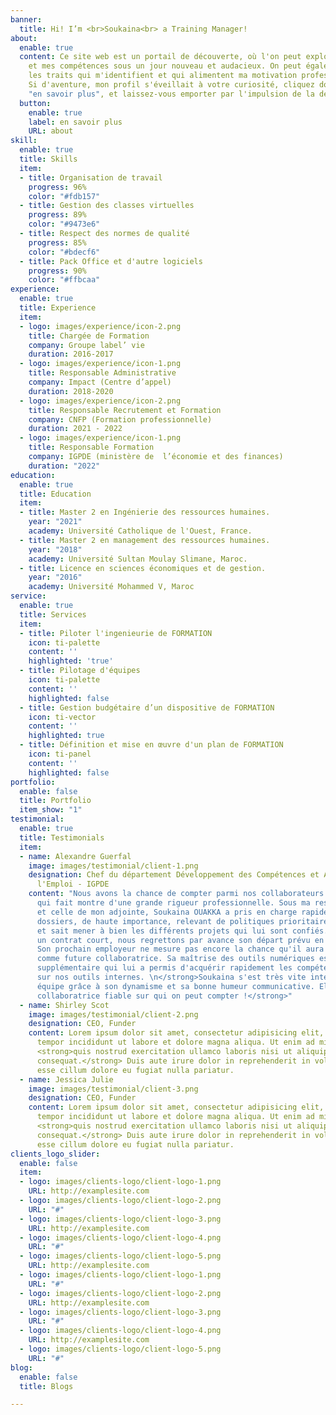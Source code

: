 ```yaml
---
banner:
  title: Hi! I’m <br>Soukaina<br> a Training Manager!
about:
  enable: true
  content: Ce site web est un portail de découverte, où l'on peut explorer mon parcours
    et mes compétences sous un jour nouveau et audacieux. On peut également y entrevoir
    les traits qui m'identifient et qui alimentent ma motivation professionnelle.
    Si d'aventure, mon profil s'éveillait à votre curiosité, cliquez donc sur le bouton
    "en savoir plus", et laissez-vous emporter par l'impulsion de la découverte !
  button:
    enable: true
    label: en savoir plus
    URL: about
skill:
  enable: true
  title: Skills
  item:
  - title: Organisation de travail
    progress: 96%
    color: "#fdb157"
  - title: Gestion des classes virtuelles
    progress: 89%
    color: "#9473e6"
  - title: Respect des normes de qualité
    progress: 85%
    color: "#bdecf6"
  - title: Pack Office et d'autre logiciels
    progress: 90%
    color: "#ffbcaa"
experience:
  enable: true
  title: Experience
  item:
  - logo: images/experience/icon-2.png
    title: Chargée de Formation
    company: Groupe label’ vie
    duration: 2016-2017
  - logo: images/experience/icon-1.png
    title: Responsable Administrative
    company: Impact (Centre d’appel)
    duration: 2018-2020
  - logo: images/experience/icon-2.png
    title: Responsable Recrutement et Formation
    company: CNFP (Formation professionnelle)
    duration: 2021 - 2022
  - logo: images/experience/icon-1.png
    title: Responsable Formation
    company: IGPDE (ministère de  l’économie et des finances)
    duration: "2022"
education:
  enable: true
  title: Education
  item:
  - title: Master 2 en Ingénierie des ressources humaines.
    year: "2021"
    academy: Université Catholique de l'Ouest, France.
  - title: Master 2 en management des ressources humaines.
    year: "2018"
    academy: Université Sultan Moulay Slimane, Maroc.
  - title: Licence en sciences économiques et de gestion.
    year: "2016"
    academy: Université Mohammed V, Maroc
service:
  enable: true
  title: Services
  item:
  - title: Piloter l'ingenieurie de FORMATION
    icon: ti-palette
    content: ''
    highlighted: 'true'
  - title: Pilotage d'équipes
    icon: ti-palette
    content: ''
    highlighted: false
  - title: Gestion budgétaire d’un dispositive de FORMATION
    icon: ti-vector
    content: ''
    highlighted: true
  - title: Définition et mise en œuvre d'un plan de FORMATION
    icon: ti-panel
    content: ''
    highlighted: false
portfolio:
  enable: false
  title: Portfolio
  item_show: "1"
testimonial:
  enable: true
  title: Testimonials
  item:
  - name: Alexandre Guerfal
    image: images/testimonial/client-1.png
    designation: Chef du département Développement des Compétences et Adaptation à
      l'Emploi - IGPDE
    content: "Nous avons la chance de compter parmi nos collaborateurs une personne
      qui fait montre d'une grande rigueur professionnelle. Sous ma responsabilité,
      et celle de mon adjointe, Soukaina OUAKKA a pris en charge rapidement de nombreux
      dossiers, de haute importance, relevant de politiques prioritaires gouvernementales
      et sait mener à bien les différents projets qui lui sont confiés. Engagée sur
      un contrat court, nous regrettons par avance son départ prévu en fin d'année.
      Son prochain employeur ne mesure pas encore la chance qu'il aura à avoir Soukaina
      comme future collaboratrice. Sa maîtrise des outils numériques est un atout
      supplémentaire qui lui a permis d'acquérir rapidement les compétences nécessaires
      sur nos outils internes. \n</strong>Soukaina s'est très vite intégrée à mon
      équipe grâce à son dynamisme et sa bonne humeur communicative. Elle est une
      collaboratrice fiable sur qui on peut compter !</strong>"
  - name: Shirley Scot
    image: images/testimonial/client-2.png
    designation: CEO, Funder
    content: Lorem ipsum dolor sit amet, consectetur adipisicing elit, sed do eiusmod
      tempor incididunt ut labore et dolore magna aliqua. Ut enim ad minim veniam,
      <strong>quis nostrud exercitation ullamco laboris nisi ut aliquip ex ea commodo
      consequat.</strong> Duis aute irure dolor in reprehenderit in voluptate velit
      esse cillum dolore eu fugiat nulla pariatur.
  - name: Jessica Julie
    image: images/testimonial/client-3.png
    designation: CEO, Funder
    content: Lorem ipsum dolor sit amet, consectetur adipisicing elit, sed do eiusmod
      tempor incididunt ut labore et dolore magna aliqua. Ut enim ad minim veniam,
      <strong>quis nostrud exercitation ullamco laboris nisi ut aliquip ex ea commodo
      consequat.</strong> Duis aute irure dolor in reprehenderit in voluptate velit
      esse cillum dolore eu fugiat nulla pariatur.
clients_logo_slider:
  enable: false
  item:
  - logo: images/clients-logo/client-logo-1.png
    URL: http://examplesite.com
  - logo: images/clients-logo/client-logo-2.png
    URL: "#"
  - logo: images/clients-logo/client-logo-3.png
    URL: http://examplesite.com
  - logo: images/clients-logo/client-logo-4.png
    URL: "#"
  - logo: images/clients-logo/client-logo-5.png
    URL: http://examplesite.com
  - logo: images/clients-logo/client-logo-1.png
    URL: "#"
  - logo: images/clients-logo/client-logo-2.png
    URL: http://examplesite.com
  - logo: images/clients-logo/client-logo-3.png
    URL: "#"
  - logo: images/clients-logo/client-logo-4.png
    URL: http://examplesite.com
  - logo: images/clients-logo/client-logo-5.png
    URL: "#"
blog:
  enable: false
  title: Blogs

---
```

